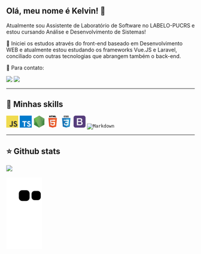 ##  Olá, meu nome é Kelvin! 👻

Atualmente sou Assistente de Laboratório de Software no LABELO-PUCRS e estou cursando Análise e Desenvolvimento de Sistemas!

🔭 Iniciei os estudos através do front-end baseado em Desenvolvimento WEB e atualmente estou estudando os frameworks Vue.JS e Laravel, conciliado com outras tecnologias que abrangem também o back-end.

💬 Para contato:


[<img src="https://img.shields.io/badge/linkedin-%230077B5.svg?&style=for-the-badge&logo=linkedin&logoColor=white" />](https://www.linkedin.com/in/kelvinsrdg/) 
[<img src = "https://img.shields.io/badge/instagram-%23E4405F.svg?&style=for-the-badge&logo=instagram&logoColor=white">](https://www.instagram.com/kelvinsrdg/)

---

## 🚀 Minhas skills


<code><img height="32" src="https://raw.githubusercontent.com/github/explore/80688e429a7d4ef2fca1e82350fe8e3517d3494d/topics/javascript/javascript.png" alt="Javascript"/></code>
<code><img height="32" src="https://raw.githubusercontent.com/github/explore/80688e429a7d4ef2fca1e82350fe8e3517d3494d/topics/typescript/typescript.png" alt="Typescript"/></code>
<code><img height="32" src="https://raw.githubusercontent.com/github/explore/80688e429a7d4ef2fca1e82350fe8e3517d3494d/topics/nodejs/nodejs.png" alt="Nodejs"/></code>
<code><img height="32" src="https://raw.githubusercontent.com/github/explore/80688e429a7d4ef2fca1e82350fe8e3517d3494d/topics/html/html.png" alt="HTML5"/></code>
<code><img height="32" src="https://raw.githubusercontent.com/github/explore/80688e429a7d4ef2fca1e82350fe8e3517d3494d/topics/css/css.png" alt="CSS"/></code>
<code><img height="32" src="https://raw.githubusercontent.com/github/explore/80688e429a7d4ef2fca1e82350fe8e3517d3494d/topics/bootstrap/bootstrap.png" alt="Bootstrap"/></code>
<code><img height="32" src="https://img.shields.io/badge/Markdown-000000?style=for-the-badge&logo=markdown&logoColor=white" alt="Markdown"/></code>

---

## ⭐ Github stats

<div>
<a href="https://github.com/kelvinsrdg">
<img loading="lazy" height="180em" src="https://github-readme-stats.vercel.app/api/top-langs/?username=kelvinsrdg&layout=compact&langs_count=7&theme=dracula"/>
</div>

![snake gif](https://github.com/kelvinsrdg/kelvinsrdg/blob/output/github-contribution-grid-snake.svg)

